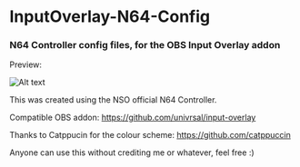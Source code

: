 # InputOverlay-N64-Config
### N64 Controller config files, for the OBS Input Overlay addon

Preview:

![Alt text](https://i.imgur.com/tqBEcjC.gif)

This was created using the NSO official N64 Controller.

Compatible OBS addon:
https://github.com/univrsal/input-overlay

Thanks to Catppucin for the colour scheme:
https://github.com/catppuccin


Anyone can use this without crediting me or whatever, feel free :)
